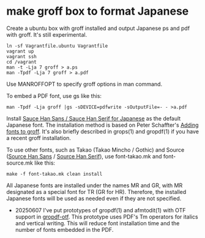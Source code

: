 # make groff box to format Japanese

Create a ubuntu box with groff installed and output Japanese ps and
pdf with groff.  It's still experimental.

```
ln -sf Vagrantfile.ubuntu Vagrantfile
vagrant up
vagrant ssh
cd /vagrant
man -t -Lja 7 groff > a.ps
man -Tpdf -Lja 7 groff > a.pdf
```

Use MANROFFOPT to specify groff options in man command.

To embed a PDF font, use gs like this:

```
man -Tpdf -Lja groff |gs -sDEVICE=pdfwrite -sOutputFile=- - >a.pdf
```

Install [Sauce Han Sans / Sauce Han Serif for Japanese][] as the
default Japanese font.  The installation method is based on Peter
Schaffter's [Adding fonts to groff][].  It's also briefly described in
grops(1) and gropdf(1) if you have a recent groff installation.

[Adding fonts to groff]: http://www.schaffter.ca/mom/momdoc/appendices.html#fonts
[Sauce Han Sans / Sauce Han Serif for Japanese]: https://github.com/3846masa/sauce-han-fonts

To use other fonts, such as Takao (Takao Mincho / Gothic) and
Source ([Source Han Sans][] / [Source Han Serif][]), 
use font-takao.mk and font-source.mk like this:

[Source Han Sans]: https://github.com/adobe-fonts/source-han-sans
[Source Han Serif]: https://github.com/adobe-fonts/source-han-serif

```
make -f font-takao.mk clean install
```

All Japanese fonts are installed under the names MR and GR, with MR
designated as a special font for TR (GR for HR).  Therefore, the
installed Japanese fonts will be used as needed even if they are not
specified.

* 20250607
I've put prototypes of gropdf(1) and afmtodit(1) with OTF support in [gropdf-otf][].
This prototype uses PDF's Tm operators for italics and vertical writing.
This will reduce font installation time and the number of fonts embedded in the PDF.

[gropdf-otf]: https://github.com/obuk/gropdf-otf
